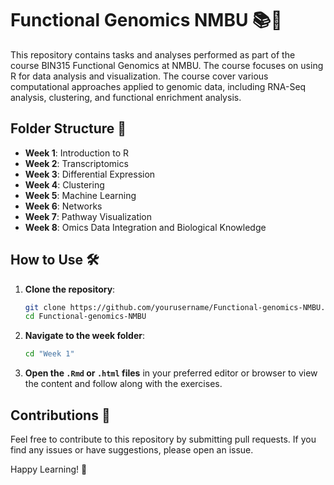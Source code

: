 # Functional Genomics NMBU 📚🔬

This repository contains tasks and analyses performed as part of the course BIN315 Functional Genomics at NMBU. 
The course focuses on using R for data analysis and visualization. 
The course cover various computational approaches applied to genomic data, including RNA-Seq analysis, clustering, and functional enrichment analysis. 

## Folder Structure 📂

- **Week 1**: Introduction to R
- **Week 2**: Transcriptomics
- **Week 3**: Differential Expression
- **Week 4**: Clustering
- **Week 5**: Machine Learning
- **Week 6**: Networks
- **Week 7**: Pathway Visualization
- **Week 8**: Omics Data Integration and Biological Knowledge

## How to Use 🛠️

1. **Clone the repository**:
   ```sh
   git clone https://github.com/yourusername/Functional-genomics-NMBU.git
   cd Functional-genomics-NMBU
   ```

2. **Navigate to the week folder**:
   ```sh
   cd "Week 1"
   ```

3. **Open the `.Rmd` or `.html` files** in your preferred editor or browser to view the content and follow along with the exercises.

## Contributions 🤝

Feel free to contribute to this repository by submitting pull requests. If you find any issues or have suggestions, please open an issue.

Happy Learning! 🎉
